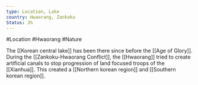 ```yaml
---
type: Location, Lake
country: Hwaorang, Zankoku
Status: 3%
---
```


#Location #Hwaorang #Nature

The [[Korean central lake]] has been there since before the [[Age of Glory]].  During the [[Zankoku-Hwaorang Conflict]], the [[Hwaorang]] tried to create artificial canals to stop progression of land focused troops of the [[Xianhua]].  This created a [[Northern korean region]] and [[Southern korean region]].